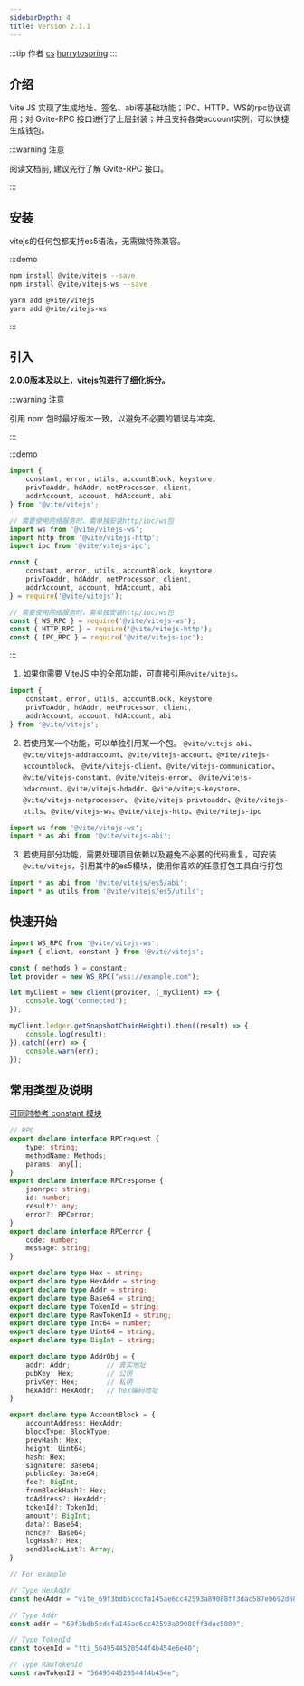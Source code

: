 ```yaml
---
sidebarDepth: 4
title: Version 2.1.1
---
```


:::tip 作者
[cs](https://github.com/lovelycs)
[hurrytospring](https://github.com/hurrytospring)
:::

## 介绍

Vite JS 实现了生成地址、签名、abi等基础功能；IPC、HTTP、WS的rpc协议调用；对 Gvite-RPC 接口进行了上层封装；并且支持各类account实例，可以快捷生成钱包。

:::warning 注意

阅读文档前, 建议先行了解 Gvite-RPC 接口。

:::

## 安装

vitejs的任何包都支持es5语法，无需做特殊兼容。

:::demo

```bash tab:npm
npm install @vite/vitejs --save
npm install @vite/vitejs-ws --save
```

```bash tab:yarn
yarn add @vite/vitejs
yarn add @vite/vitejs-ws
```

:::

## 引入

**2.0.0版本及以上，vitejs包进行了细化拆分。**

:::warning 注意

引用 npm 包时最好版本一致，以避免不必要的错误与冲突。

:::

:::demo

```javascript tab:ES6
import {
    constant, error, utils, accountBlock, keystore, 
    privToAddr, hdAddr, netProcessor, client, 
    addrAccount, account, hdAccount, abi
} from '@vite/vitejs';

// 需要使用网络服务时，需单独安装http/ipc/ws包
import ws from '@vite/vitejs-ws';
import http from '@vite/vitejs-http';
import ipc from '@vite/vitejs-ipc';
```

```javascript tab:require
const {
    constant, error, utils, accountBlock, keystore, 
    privToAddr, hdAddr, netProcessor, client, 
    addrAccount, account, hdAccount, abi
} = require('@vite/vitejs');

// 需要使用网络服务时，需单独安装http/ipc/ws包
const { WS_RPC } = require('@vite/vitejs-ws');
const { HTTP_RPC } = require('@vite/vitejs-http');
const { IPC_RPC } = require('@vite/vitejs-ipc');
```

:::

1. 如果你需要 ViteJS 中的全部功能，可直接引用`@vite/vitejs`。

```javascript tab:ES6
import {
    constant, error, utils, accountBlock, keystore, 
    privToAddr, hdAddr, netProcessor, client, 
    addrAccount, account, hdAccount, abi
} from '@vite/vitejs';
```

2. 若使用某一个功能，可以单独引用某一个包。
`@vite/vitejs-abi`、`@vite/vitejs-addraccount`、`@vite/vitejs-account`、`@vite/vitejs-accountblock`、
`@vite/vitejs-client`、`@vite/vitejs-communication`、`@vite/vitejs-constant`、`@vite/vitejs-error`、
`@vite/vitejs-hdaccount`、`@vite/vitejs-hdaddr`、`@vite/vitejs-keystore`、`@vite/vitejs-netprocessor`、
`@vite/vitejs-privtoaddr`、`@vite/vitejs-utils`、`@vite/vitejs-ws`、`@vite/vitejs-http`、`@vite/vitejs-ipc`

```javascript tab:ES6
import ws from '@vite/vitejs-ws';
import * as abi from '@vite/vitejs-abi';
```

3. 若使用部分功能，需要处理项目依赖以及避免不必要的代码重复，可安装`@vite/vitejs`，引用其中的es5模块，使用你喜欢的任意打包工具自行打包

```javascript tab:ES6
import * as abi from '@vite/vitejs/es5/abi';
import * as utils from '@vite/vitejs/es5/utils';
```

## 快速开始  

```javascript
import WS_RPC from '@vite/vitejs-ws';
import { client, constant } from '@vite/vitejs';

const { methods } = constant;
let provider = new WS_RPC("wss://example.com");

let myClient = new client(provider, (_myClient) => {
    console.log("Connected");
});

myClient.ledger.getSnapshotChainHeight().then((result) => {
    console.log(result);
}).catch((err) => {
    console.warn(err);
});
```

## 常用类型及说明
[可同时参考 constant 模块](./constant/constant.md)

```typescript
// RPC
export declare interface RPCrequest {
    type: string;
    methodName: Methods;
    params: any[];
}
export declare interface RPCresponse {
    jsonrpc: string;
    id: number;
    result?: any;
    error?: RPCerror;
}
export declare interface RPCerror {
    code: number;
    message: string;
}

export declare type Hex = string;
export declare type HexAddr = string;
export declare type Addr = string;
export declare type Base64 = string;
export declare type TokenId = string;
export declare type RawTokenId = string;
export declare type Int64 = number;
export declare type Uint64 = string;
export declare type BigInt = string;

export declare type AddrObj = {
    addr: Addr;         // 真实地址
    pubKey: Hex;        // 公钥
    privKey: Hex;       // 私钥
    hexAddr: HexAddr;   // hex编码地址
}

export declare type AccountBlock = {
    accountAddress: HexAddr;
    blockType: BlockType;
    prevHash: Hex;
    height: Uint64;
    hash: Hex;
    signature: Base64;
    publicKey: Base64;
    fee?: BigInt;
    fromBlockHash?: Hex;
    toAddress?: HexAddr;
    tokenId?: TokenId;
    amount?: BigInt;
    data?: Base64;
    nonce?: Base64;
    logHash?: Hex;
    sendBlockList?: Array;
}

// For example

// Type HexAddr
const hexAddr = "vite_69f3bdb5cdcfa145ae6cc42593a89088ff3dac587eb692d689";

// Type Addr
const addr = "69f3bdb5cdcfa145ae6cc42593a89088ff3dac5800";

// Type TokenId
const tokenId = "tti_5649544520544f4b454e6e40";

// Type RawTokenId
const rawTokenId = "5649544520544f4b454e";
```